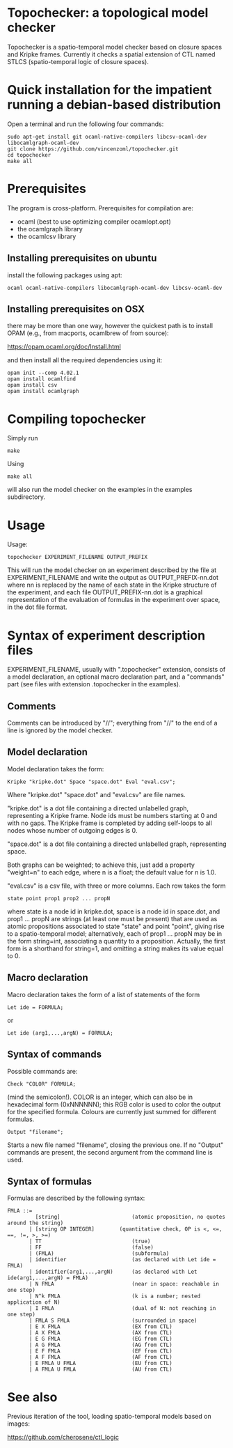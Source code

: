 Topochecker: a topological model checker
========================================

Topochecker is a spatio-temporal model checker based on closure spaces
and Kripke frames. Currently it checks a spatial extension of CTL
named STLCS (spatio-temporal logic of closure spaces).

Quick installation for the impatient running a debian-based distribution
========================================================================

Open a terminal and run the following four commands:

```
sudo apt-get install git ocaml-native-compilers libcsv-ocaml-dev libocamlgraph-ocaml-dev
git clone https://github.com/vincenzoml/topochecker.git 
cd topochecker
make all
```

Prerequisites
=============

The program is cross-platform. Prerequisites for compilation are:

- ocaml (best to use optimizing compiler ocamlopt.opt)
- the ocamlgraph library
- the ocamlcsv library


Installing prerequisites on ubuntu
----------------------------------

install the following packages using apt:

`ocaml ocaml-native-compilers libocamlgraph-ocaml-dev libcsv-ocaml-dev`


Installing prerequisites on OSX
-------------------------------

there may be more than one way, however the quickest path is to
install OPAM (e.g., from macports, ocamlbrew of from source):

https://opam.ocaml.org/doc/Install.html

and then install all the required dependencies using it:

```
opam init --comp 4.02.1
opam install ocamlfind
opam install csv
opam install ocamlgraph
```

Compiling topochecker
=====================

Simply run

`make`

Using

`make all`

will also run the model checker on the examples in
the examples subdirectory.


Usage
=====

Usage:

`topochecker EXPERIMENT_FILENAME OUTPUT_PREFIX`

This will run the model checker on an experiment described by the file
at EXPERIMENT_FILENAME and write the output as OUTPUT_PREFIX-nn.dot
where nn is replaced by the name of each state in the Kripke structure
of the experiment, and each file OUTPUT_PREFIX-nn.dot is a graphical
representation of the evaluation of formulas in the experiment over
space, in the dot file format.


Syntax of experiment description files
======================================

EXPERIMENT_FILENAME, usually with ".topochecker" extension, consists
of a model declaration, an optional macro declaration part, and a
"commands" part (see files with extension .topochecker in the
examples).

Comments
--------

Comments can be introduced by "//"; everything from "//" to the end of
a line is ignored by the model checker.


Model declaration
-----------------

Model declaration takes the form:

`Kripke "kripke.dot" Space "space.dot" Eval "eval.csv";`

Where "kripke.dot" "space.dot" and "eval.csv" are file names.

"kripke.dot" is a dot file containing a directed unlabelled graph,
representing a Kripke frame. Node ids must be numbers starting at 0
and with no gaps. The Kripke frame is completed by adding self-loops
to all nodes whose number of outgoing edges is 0.

"space.dot" is a dot file containing a directed unlabelled graph,
representing space.

Both graphs can be weighted; to achieve this, just add a property
"weight=n" to each edge, where n is a float; the default value for n
is 1.0.

"eval.csv" is a csv file, with three or more columns. Each row takes
the form

`state point prop1 prop2 ... propN`

where state is a node id in kripke.dot, space is a node id in
space.dot, and prop1 ... propN are strings (at least one must be
present) that are used as atomic propositions associated to state
"state" and point "point", giving rise to a spatio-temporal model;
alternatively, each of prop1 ... propN may be in the form string=int,
associating a quantity to a proposition. Actually, the first form is a
shorthand for string=1, and omitting a string makes its value equal to
0.


Macro declaration
-----------------

Macro declaration takes the form of a list of statements of the form

`Let ide = FORMULA;`

or

`Let ide (arg1,...,argN) = FORMULA;`


Syntax of commands
------------------

Possible commands are:

`Check "COLOR" FORMULA;`

(mind the semicolon!). COLOR is an integer, which can also be in hexadecimal form (0xNNNNNN); this RGB color is used to color the output for the specified formula. Colours are currently just summed for different formulas.

`Output "filename";`

Starts a new file named "filename", closing the previous one. If no
"Output" commands are present, the second argument from the command
line is used.

Syntax of formulas
------------------

Formulas are described by the following syntax:

```
FMLA ::=
         [string]                       (atomic proposition, no quotes around the string)
       | [string OP INTEGER]		(quantitative check, OP is <, <=, ==, !=, >, >=)
       | TT                             (true)
       | FF                             (false)
       | (FMLA)                         (subformula)
       | identifier                     (as declared with Let ide = FMLA)
       | identifier(arg1,...,argN)      (as declared with Let ide(arg1,...,argN) = FMLA)
       | N FMLA                         (near in space: reachable in one step)
       | N^k FMLA                       (k is a number; nested application of N)
       | I FMLA                         (dual of N: not reaching in one step)
       | FMLA S FMLA                    (surrounded in space)
       | E X FMLA                       (EX from CTL)
       | A X FMLA                       (AX from CTL)
       | E G FMLA                       (EG from CTL)            
       | A G FMLA                       (AG from CTL)
       | E F FMLA                       (EF from CTL)
       | A F FMLA                       (AF from CTL)
       | E FMLA U FMLA                  (EU from CTL)
       | A FMLA U FMLA                  (AU from CTL)
```

See also
========

Previous iteration of the tool, loading spatio-temporal models based
on images:

https://github.com/cherosene/ctl_logic
